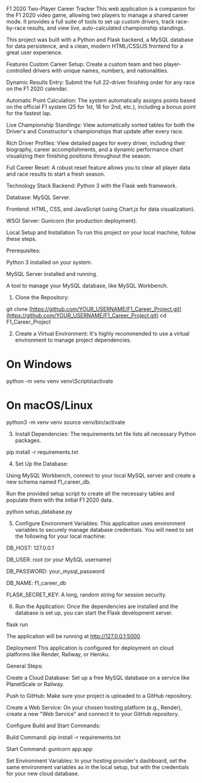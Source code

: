 F1 2020 Two-Player Career Tracker
This web application is a companion for the F1 2020 video game, allowing two players to manage a shared career mode. It provides a full suite of tools to set up custom drivers, track race-by-race results, and view live, auto-calculated championship standings.

This project was built with a Python and Flask backend, a MySQL database for data persistence, and a clean, modern HTML/CSS/JS frontend for a great user experience.

Features
Custom Career Setup: Create a custom team and two player-controlled drivers with unique names, numbers, and nationalities.

Dynamic Results Entry: Submit the full 22-driver finishing order for any race on the F1 2020 calendar.

Automatic Point Calculation: The system automatically assigns points based on the official F1 system (25 for 1st, 18 for 2nd, etc.), including a bonus point for the fastest lap.

Live Championship Standings: View automatically sorted tables for both the Driver's and Constructor's championships that update after every race.

Rich Driver Profiles: View detailed pages for every driver, including their biography, career accomplishments, and a dynamic performance chart visualizing their finishing positions throughout the season.

Full Career Reset: A robust reset feature allows you to clear all player data and race results to start a fresh season.

Technology Stack
Backend: Python 3 with the Flask web framework.

Database: MySQL Server.

Frontend: HTML, CSS, and JavaScript (using Chart.js for data visualization).

WSGI Server: Gunicorn (for production deployment).

Local Setup and Installation
To run this project on your local machine, follow these steps.

Prerequisites:

Python 3 installed on your system.

MySQL Server installed and running.

A tool to manage your MySQL database, like MySQL Workbench.

1. Clone the Repository:

git clone [https://github.com/YOUR_USERNAME/F1_Career_Project.git](https://github.com/YOUR_USERNAME/F1_Career_Project.git)
cd F1_Career_Project

2. Create a Virtual Environment:
It's highly recommended to use a virtual environment to manage project dependencies.

# On Windows
python -m venv venv
venv\Scripts\activate

# On macOS/Linux
python3 -m venv venv
source venv/bin/activate

3. Install Dependencies:
The requirements.txt file lists all necessary Python packages.

pip install -r requirements.txt

4. Set Up the Database:

Using MySQL Workbench, connect to your local MySQL server and create a new schema named f1_career_db.

Run the provided setup script to create all the necessary tables and populate them with the initial F1 2020 data.

python setup_database.py

5. Configure Environment Variables:
This application uses environment variables to securely manage database credentials. You will need to set the following for your local machine:

DB_HOST: 127.0.0.1

DB_USER: root (or your MySQL username)

DB_PASSWORD: your_mysql_password

DB_NAME: f1_career_db

FLASK_SECRET_KEY: A long, random string for session security.

6. Run the Application:
Once the dependencies are installed and the database is set up, you can start the Flask development server.

flask run

The application will be running at http://127.0.0.1:5000.

Deployment
This application is configured for deployment on cloud platforms like Render, Railway, or Heroku.

General Steps:

Create a Cloud Database: Set up a free MySQL database on a service like PlanetScale or Railway.

Push to GitHub: Make sure your project is uploaded to a GitHub repository.

Create a Web Service: On your chosen hosting platform (e.g., Render), create a new "Web Service" and connect it to your GitHub repository.

Configure Build and Start Commands:

Build Command: pip install -r requirements.txt

Start Command: gunicorn app:app

Set Environment Variables: In your hosting provider's dashboard, set the same environment variables as in the local setup, but with the credentials for your new cloud database.